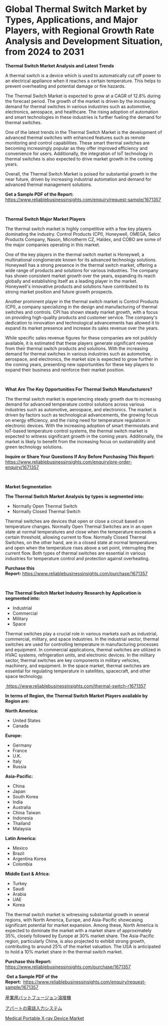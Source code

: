 <p><h1>Global Thermal Switch Market by Types, Applications, and Major Players, with Regional Growth Rate Analysis and Development Situation, from 2024 to 2031</h1></p><p><strong>Thermal Switch Market Analysis and Latest Trends</strong></p>
<p><p>A thermal switch is a device which is used to automatically cut off power to an electrical appliance when it reaches a certain temperature. This helps to prevent overheating and potential damage or fire hazards. </p><p>The Thermal Switch Market is expected to grow at a CAGR of 12.8% during the forecast period. The growth of the market is driven by the increasing demand for thermal switches in various industries such as automotive, electronics, aerospace, and healthcare. The rising adoption of automation and smart technologies in these industries is further fueling the demand for thermal switches.</p><p>One of the latest trends in the Thermal Switch Market is the development of advanced thermal switches with enhanced features such as remote monitoring and control capabilities. These smart thermal switches are becoming increasingly popular as they offer improved efficiency and convenience for users. Additionally, the integration of IoT technology in thermal switches is also expected to drive market growth in the coming years.</p><p>Overall, the Thermal Switch Market is poised for substantial growth in the near future, driven by increasing industrial automation and demand for advanced thermal management solutions.</p></p>
<p><strong>Get a Sample PDF of the Report:&nbsp;</strong> <a href="https://www.reliablebusinessinsights.com/enquiry/request-sample/1671357">https://www.reliablebusinessinsights.com/enquiry/request-sample/1671357</a></p>
<p>&nbsp;</p>
<p><strong>Thermal Switch Major Market Players</strong></p>
<p><p>The thermal switch market is highly competitive with a few key players dominating the industry. Control Products (CPI), Honeywell, OMEGA, Selco Products Company, Nason, Microtherm CZ, Haldex, and COBO are some of the major companies operating in this market. </p><p>One of the key players in the thermal switch market is Honeywell, a multinational conglomerate known for its advanced technology solutions. Honeywell has a strong presence in the thermal switch market, offering a wide range of products and solutions for various industries. The company has shown consistent market growth over the years, expanding its reach globally and establishing itself as a leading player in the market. Honeywell's innovative products and solutions have contributed to its strong market position and future growth prospects.</p><p>Another prominent player in the thermal switch market is Control Products (CPI), a company specializing in the design and manufacturing of thermal switches and controls. CPI has shown steady market growth, with a focus on providing high-quality products and customer service. The company's dedication to innovation and technological advancements has allowed it to expand its market presence and increase its sales revenue over the years.</p><p>While specific sales revenue figures for these companies are not publicly available, it is estimated that these players generate significant revenue from their thermal switch products and solutions. With the increasing demand for thermal switches in various industries such as automotive, aerospace, and electronics, the market size is expected to grow further in the coming years, presenting new opportunities for these key players to expand their business and reinforce their market position.</p></p>
<p>&nbsp;</p>
<p><strong>What Are The Key Opportunities For Thermal Switch Manufacturers?</strong></p>
<p><p>The thermal switch market is experiencing steady growth due to increasing demand for advanced temperature control solutions across various industries such as automotive, aerospace, and electronics. The market is driven by factors such as technological advancements, the growing focus on energy efficiency, and the rising need for temperature regulation in electronic devices. With the increasing adoption of smart thermostats and IoT-based temperature control systems, the thermal switch market is expected to witness significant growth in the coming years. Additionally, the market is likely to benefit from the increasing focus on sustainability and green technology solutions.</p></p>
<p><strong>Inquire or Share Your Questions If Any Before Purchasing This Report:</strong> <a href="https://www.reliablebusinessinsights.com/enquiry/pre-order-enquiry/1671357">https://www.reliablebusinessinsights.com/enquiry/pre-order-enquiry/1671357</a></p>
<p>&nbsp;</p>
<p><strong>Market Segmentation</strong></p>
<p><strong>The Thermal Switch Market Analysis by types is segmented into:</strong></p>
<p><ul><li>Normally Open Thermal Switch</li><li>Normally Closed Thermal Switch</li></ul></p>
<p><p>Thermal switches are devices that open or close a circuit based on temperature changes. Normally Open Thermal Switches are in an open state at normal temperatures and close when the temperature exceeds a certain threshold, allowing current to flow. Normally Closed Thermal Switches, on the other hand, are in a closed state at normal temperatures and open when the temperature rises above a set point, interrupting the current flow. Both types of thermal switches are essential in various industries for temperature control and protection against overheating.</p></p>
<p><strong>Purchase this Report:&nbsp;</strong><a href="https://www.reliablebusinessinsights.com/purchase/1671357">https://www.reliablebusinessinsights.com/purchase/1671357</a></p>
<p>&nbsp;</p>
<p><strong>The Thermal Switch Market Industry Research by Application is segmented into:</strong></p>
<p><ul><li>Industrial</li><li>Commercial</li><li>Military</li><li>Space</li></ul></p>
<p><p>Thermal switches play a crucial role in various markets such as industrial, commercial, military, and space industries. In the industrial sector, thermal switches are used for controlling temperature in manufacturing processes and equipment. In commercial applications, thermal switches are utilized in HVAC systems, refrigeration units, and electronic devices. In the military sector, thermal switches are key components in military vehicles, machinery, and equipment. In the space market, thermal switches are essential for regulating temperature in satellites, spacecraft, and other space technology.</p></p>
<p><a href="https://www.reliablebusinessinsights.com/thermal-switch-r1671357">&nbsp;https://www.reliablebusinessinsights.com/thermal-switch-r1671357</a></p>
<p><strong>In terms of Region, the Thermal Switch Market Players available by Region are:</strong></p>
<p>
    <p> <strong> North America: </strong>
        <ul>
            <li>United States</li>
            <li>Canada</li>
        </ul>
        </p> 
    <p> <strong> Europe: </strong>
        <ul>
            <li>Germany</li>
            <li>France</li>
            <li>U.K.</li>
            <li>Italy</li>
            <li>Russia</li>
        </ul>
        </p> 
    <p> <strong> Asia-Pacific: </strong>
        <ul>
            <li>China</li>
            <li>Japan</li>
            <li>South Korea</li>
            <li>India</li>
            <li>Australia</li>
            <li>China Taiwan</li>
            <li>Indonesia</li>
            <li>Thailand</li>
            <li>Malaysia</li>
        </ul>
        </p> 
    <p> <strong> Latin America: </strong>
        <ul>
            <li>Mexico</li>
            <li>Brazil</li>
            <li>Argentina Korea</li>
            <li>Colombia</li>
        </ul>
        </p> 
    <p> <strong> Middle East & Africa: </strong>
        <ul>
            <li>Turkey</li>
            <li>Saudi</li>
            <li>Arabia</li>
            <li>UAE</li>
            <li>Korea</li>
        </ul>
    </p>
    </p>
<p><p>The thermal switch market is witnessing substantial growth in several regions, with North America, Europe, and Asia-Pacific showcasing significant potential for market expansion. Among these, North America is expected to dominate the market with a market share of approximately 35%, closely followed by Europe at 30% market share. The Asia-Pacific region, particularly China, is also projected to exhibit strong growth, contributing to around 25% of the market valuation. The USA is anticipated to hold a 10% market share in the thermal switch market.</p></p>
<p><strong>Purchase this Report: </strong><a href="https://www.reliablebusinessinsights.com/purchase/1671357">https://www.reliablebusinessinsights.com/purchase/1671357</a></p>
<p>&nbsp;<strong>Get a Sample PDF of the Report:&nbsp;&nbsp;</strong><a href="https://www.reliablebusinessinsights.com/enquiry/request-sample/1671357">https://www.reliablebusinessinsights.com/enquiry/request-sample/1671357</a></p>
<p><strong></strong></p>
<p><p><a href="https://github.com/marbadji/Market-Research-Report-List-2/blob/main/8039467106893.md">産業用バットフュージョン溶接機</a></p><p><a href="https://github.com/KaydenJohns1964/Market-Research-Report-List-2/blob/main/4010507106894.md">アパートの電話入力システム</a></p><p><a href="https://view.publitas.com/reportprime-1/medical-portable-x-ray-device-market-share-and-new-trends-analysis-by-its-type-application-end-use-and-forecast-for-period-from-2024-to-2031/">Medical Portable X-ray Device Market</a></p></p>